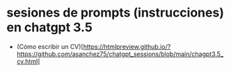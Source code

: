 # sesiones de prompts (instrucciones) en chatgpt 3.5 

* (Cómo escribir un CV)[https://htmlpreview.github.io/?https://github.com/asanchez75/chatgpt_sessions/blob/main/chagpt3.5_cv.html]
